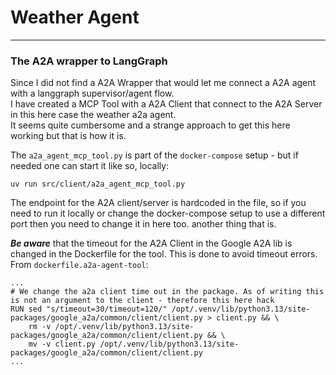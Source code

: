 # Weather Agent
---


### The A2A wrapper to LangGraph
Since I did not find a A2A Wrapper that would let me connect a A2A agent with a langgraph supervisor/agent flow.  
I have created a MCP Tool with a A2A Client that connect to the A2A Server in this here case the weather a2a agent.  
It seems quite cumbersome and a strange approach to get this here working but that is how it is.

The `a2a_agent_mcp_tool.py` is part of the `docker-compose` setup - but if needed one can start it like so, locally:
```text
uv run src/client/a2a_agent_mcp_tool.py
```
The endpoint for the A2A client/server is hardcoded in the file, so if you need to run it locally or change the docker-compose setup to use a different port then you need to change it in here too. 
another thing that is.

_**Be aware**_ that the timeout for the A2A Client in the Google A2A lib is changed in the Dockerfile for the tool.
This is done to avoid timeout errors. From `dockerfile.a2a-agent-tool`:
```text
...
# We change the a2a client time out in the package. As of writing this is not an argument to the client - therefore this here hack
RUN sed "s/timeout=30/timeout=120/" /opt/.venv/lib/python3.13/site-packages/google_a2a/common/client/client.py > client.py && \
    rm -v /opt/.venv/lib/python3.13/site-packages/google_a2a/common/client/client.py && \
    mv -v client.py /opt/.venv/lib/python3.13/site-packages/google_a2a/common/client/client.py
...
```